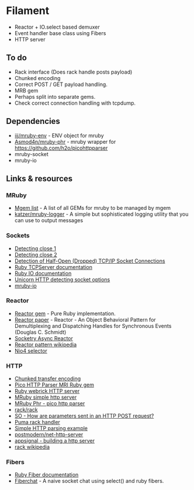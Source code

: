 # Filament

- Reactor + IO.select based demuxer
- Event handler base class using Fibers
- HTTP server

## To do

- Rack interface (Does rack handle posts payload)
- Chunked encoding
- Correct POST / GET payload handling.
- MRB gem
- Perhaps split into separate gems.
- Check correct connection handling with tcpdump.

## Dependencies

- [iij/mruby-env](https://github.com/iij/mruby-env) - ENV object for mruby
- [Asmod4n/mruby-phr](https://github.com/Asmod4n/mruby-phr) - mruby wrapper for https://github.com/h2o/picohttpparser
- mruby-socket
- mruby-io
 
## Links & resources

### MRuby

- [Mgem list](https://github.com/mruby/mgem-list) - A list of all GEMs for mruby to be managed by mgem
- [katzer/mruby-logger](https://github.com/katzer/mruby-logger) - A simple but sophisticated logging utility that you can use to output messages

### Sockets

- [Detecting close 1](https://stackoverflow.com/questions/2593236/how-to-know-if-the-client-has-terminated-in-sockets#2593286)
- [Detecting close 2](https://stackoverflow.com/questions/151590/how-to-detect-a-remote-side-socket-close)
- [Detection of Half-Open (Dropped) TCP/IP Socket Connections](https://www.codeproject.com/articles/37490/detection-of-half-open-dropped-tcp-ip-socket-conne)
- [Ruby TCPServer documentation](https://ruby-doc.org/stdlib-2.7.0/libdoc/socket/rdoc/TCPServer.html) 
- [Ruby IO documentation](https://ruby-doc.org/core-2.7.0/IO.html#method-c-select)
- [Unicorn HTTP detecting socket options](https://github.com/defunkt/unicorn/blob/17de306edbbf4140df7ec49dbb7e26e59d33c0f9/lib/unicorn/http_request.rb#L156-L183)
- [mruby-io](https://github.com/mruby/mruby/tree/master/mrbgems/mruby-io)


### Reactor

- [Reactor gem](https://github.com/oldmoe/reactor/blob/master/lib/reactor.rb) - Pure Ruby implementation.
- [Reactor paper](http://www.dre.vanderbilt.edu/~schmidt/PDF/reactor-siemens.pdf) - Reactor - An Object Behavioral Pattern for Demultiplexing and Dispatching Handles for Synchronous Events (Douglas C. Schmidt) 
- [Socketry Async Reactor](https://github.com/socketry/async/blob/master/lib/async/reactor.rb)
- [Reactor pattern wikipedia](https://en.wikipedia.org/wiki/Reactor_pattern)
- [Nio4 selector](https://github.com/socketry/nio4r/blob/master/lib/nio/selector.rb)

### HTTP

- [Chunked transfer encoding](https://en.wikipedia.org/wiki/Chunked_transfer_encoding)
- [Pico HTTP Parser MRI Ruby gem](https://github.com/kazeburo/pico_http_parser)
- [Ruby webrick HTTP server](https://github.com/ruby/webrick/blob/master/lib/webrick/httpserver.rb)
- [MRuby simple http server](https://github.com/matsumotory/mruby-simplehttpserver)
- [MRuby Phr - pico http parser](https://github.com/Asmod4n/mruby-phr/blob/master/mrblib/phr.rb)
- [rack/rack](https://github.com/rack/rack)
- [SO - How are parameters sent in an HTTP POST request?](https://stackoverflow.com/questions/14551194/how-are-parameters-sent-in-an-http-post-request)
- [Puma rack handler](https://github.com/puma/puma/blob/master/lib/rack/handler/puma.rb)
- [Simple HTTP parsing example](https://gist.github.com/shtirlic/4136962)
- [postmodern/net-http-server](https://github.com/postmodern/net-http-server)
- [appsignal - building a http server](https://blog.appsignal.com/2016/11/23/ruby-magic-building-a-30-line-http-server-in-ruby.html)
- [rack wikipedia](https://en.wikipedia.org/wiki/Rack_(web_server_interface))

### Fibers

- [Ruby Fiber documentation](https://ruby-doc.org/core-2.7.1/Fiber.html)
- [Fiberchat](https://gist.github.com/pfleidi/835268) - A naive socket chat using select() and ruby fibers.
